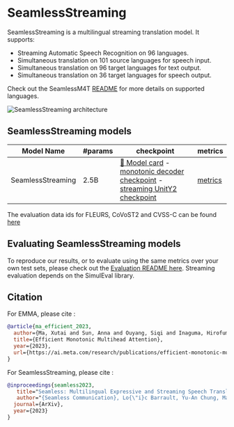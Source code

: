 # SeamlessStreaming
SeamlessStreaming is a multilingual streaming translation model. It supports:

- Streaming Automatic Speech Recognition on 96 languages.
- Simultaneous translation on 101 source languages for speech input.
- Simultaneous translation on 96 target languages for text output.
- Simultaneous translation on 36 target languages for speech output.

Check out the SeamlessM4T [README](../m4t/README.md) for more details on supported languages.


![SeamlessStreaming architecture](streaming_arch.png)

## SeamlessStreaming  models
| Model Name         | #params | checkpoint                                                                              | metrics                                                                              |
| ------------------ | ------- | --------------------------------------------------------------------------------------- | ------------------------------------------------------------------------------------ |
| SeamlessStreaming  | 2.5B    | [🤗 Model card](https://hf-mirror.com/facebook/seamless-streaming) - [monotonic decoder checkpoint](https://hf-mirror.com/facebook/seamless-streaming/resolve/main/seamless_streaming_monotonic_decoder.pt) - [streaming UnitY2 checkpoint](https://hf-mirror.com/facebook/seamless-streaming/resolve/main/seamless_streaming_unity.pt)  | [metrics](https://dl.fbaipublicfiles.com/seamless/metrics/streaming/seamless_streaming.zip)  |

The evaluation data ids for FLEURS, CoVoST2 and CVSS-C can be found [here](https://dl.fbaipublicfiles.com/seamless/metrics/evaluation_data_ids.zip)


## Evaluating SeamlessStreaming models
To reproduce our results, or to evaluate using the same metrics over your own test sets, please check out the [Evaluation README here](../../src/seamless_communication/cli/streaming/README.md). Streaming evaluation depends on the SimulEval library.

## Citation

For EMMA, please cite :
```bibtex
@article{ma_efficient_2023,
  author={Ma, Xutai and Sun, Anna and Ouyang, Siqi and Inaguma, Hirofumi and Tomasello, Paden},
  title={Efficient Monotonic Multihead Attention},
  year={2023},
  url={https://ai.meta.com/research/publications/efficient-monotonic-multihead-attention/},
}
```

For SeamlessStreaming, please cite :
```bibtex
@inproceedings{seamless2023,
   title="Seamless: Multilingual Expressive and Streaming Speech Translation",
   author="{Seamless Communication}, Lo{\"i}c Barrault, Yu-An Chung, Mariano Coria Meglioli, David Dale, Ning Dong, Mark Duppenthaler, Paul-Ambroise Duquenne, Brian Ellis, Hady Elsahar, Justin Haaheim, John Hoffman, Min-Jae Hwang, Hirofumi Inaguma, Christopher Klaiber, Ilia Kulikov, Pengwei Li, Daniel Licht, Jean Maillard, Ruslan Mavlyutov, Alice Rakotoarison, Kaushik Ram Sadagopan, Abinesh Ramakrishnan, Tuan Tran, Guillaume Wenzek, Yilin Yang, Ethan Ye, Ivan Evtimov, Pierre Fernandez, Cynthia Gao, Prangthip Hansanti, Elahe Kalbassi, Amanda Kallet, Artyom Kozhevnikov, Gabriel Mejia, Robin San Roman, Christophe Touret, Corinne Wong, Carleigh Wood, Bokai Yu, Pierre Andrews, Can Balioglu, Peng-Jen Chen, Marta R. Costa-juss{\`a}, Maha Elbayad, Hongyu Gong, Francisco Guzm{\'a}n, Kevin Heffernan, Somya Jain, Justine Kao, Ann Lee, Xutai Ma, Alex Mourachko, Benjamin Peloquin, Juan Pino, Sravya Popuri, Christophe Ropers, Safiyyah Saleem, Holger Schwenk, Anna Sun, Paden Tomasello, Changhan Wang, Jeff Wang, Skyler Wang, Mary Williamson",
  journal={ArXiv},
  year={2023}
}
```

